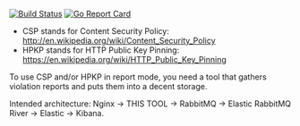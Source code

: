 [![Build Status](https://travis-ci.org/skbkontur/frontreport.svg?branch=master)](https://travis-ci.org/skbkontur/frontreport) [![Go Report Card](https://goreportcard.com/badge/github.com/skbkontur/frontreport)](https://goreportcard.com/report/github.com/skbkontur/frontreport)

- CSP stands for Content Security Policy: http://en.wikipedia.org/wiki/Content_Security_Policy
- HPKP stands for HTTP Public Key Pinning: https://en.wikipedia.org/wiki/HTTP_Public_Key_Pinning

To use CSP and/or HPKP in report mode, you need a tool that gathers violation reports and puts them into a decent storage.

Intended architecture: Nginx -> THIS TOOL -> RabbitMQ -> Elastic RabbitMQ River -> Elastic -> Kibana.
